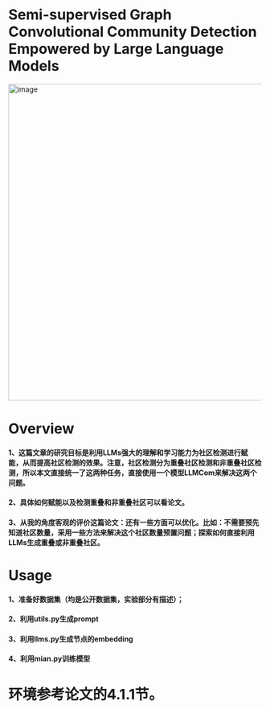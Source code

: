 # Semi-supervised Graph Convolutional Community Detection Empowered by Large Language Models

<img width="873" height="630" alt="image" src="https://github.com/user-attachments/assets/54c4b5df-5ba9-4dfb-a2e3-801a05ca4e1e" />

# Overview
#### 1、这篇文章的研究目标是利用LLMs强大的理解和学习能力为社区检测进行赋能，从而提高社区检测的效果。注意，社区检测分为重叠社区检测和非重叠社区检测，所以本文直接统一了这两种任务，直接使用一个模型LLMCom来解决这两个问题。
#### 2、具体如何赋能以及检测重叠和非重叠社区可以看论文。
#### 3、从我的角度客观的评价这篇论文：还有一些方面可以优化。比如：不需要预先知道社区数量，采用一些方法来解决这个社区数量预置问题；探索如何直接利用LLMs生成重叠或非重叠社区。

# Usage
#### 1、准备好数据集（均是公开数据集，实验部分有描述）；
#### 2、利用utils.py生成prompt
#### 3、利用llms.py生成节点的embedding
#### 4、利用mian.py训练模型

# 环境参考论文的4.1.1节。
